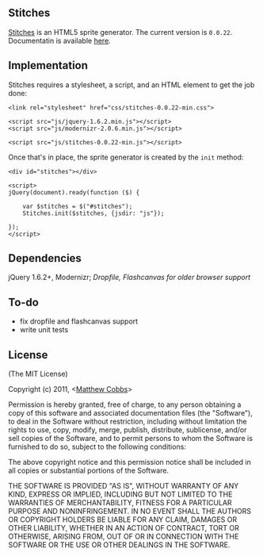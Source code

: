 ## Stitches

[Stitches](http://draeton.github.com/stitches/) is an HTML5 sprite generator.
The current version is `0.0.22`. Documentatin is available
[here](http://draeton.github.com/stitches/docs/main.html).

## Implementation

Stitches requires a stylesheet, a script, and an HTML element to get the job done:

    <link rel="stylesheet" href="css/stitches-0.0.22-min.css">

    <script src="js/jquery-1.6.2.min.js"></script>
    <script src="js/modernizr-2.0.6.min.js"></script>

    <script src="js/stitches-0.0.22-min.js"></script>

Once that's in place, the sprite generator is created by the `init` method:

    <div id="stitches"></div>

    <script>
    jQuery(document).ready(function ($) {

        var $stitches = $("#stitches");
        Stitches.init($stitches, {jsdir: "js"});

    });
    </script>

## Dependencies

jQuery 1.6.2+, Modernizr; *Dropfile, Flashcanvas for older browser support*

## To-do

* fix dropfile and flashcanvas support
* write unit tests

## License

(The MIT License)

Copyright (c) 2011, <[Matthew Cobbs](mailto:draeton@gmail.com)>

Permission is hereby granted, free of charge, to any person obtaining
a copy of this software and associated documentation files (the
"Software"), to deal in the Software without restriction, including
without limitation the rights to use, copy, modify, merge, publish,
distribute, sublicense, and/or sell copies of the Software, and to
permit persons to whom the Software is furnished to do so, subject to
the following conditions:

The above copyright notice and this permission notice shall be included
in all copies or substantial portions of the Software.

THE SOFTWARE IS PROVIDED "AS IS", WITHOUT WARRANTY OF ANY KIND, EXPRESS
OR IMPLIED, INCLUDING BUT NOT LIMITED TO THE WARRANTIES OF
MERCHANTABILITY, FITNESS FOR A PARTICULAR PURPOSE AND NONINFRINGEMENT.
IN NO EVENT SHALL THE AUTHORS OR COPYRIGHT HOLDERS BE LIABLE FOR ANY
CLAIM, DAMAGES OR OTHER LIABILITY, WHETHER IN AN ACTION OF CONTRACT,
TORT OR OTHERWISE, ARISING FROM, OUT OF OR IN CONNECTION WITH THE
SOFTWARE OR THE USE OR OTHER DEALINGS IN THE SOFTWARE.